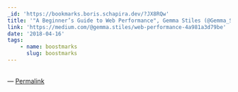 ```yaml
---
_id: 'https://bookmarks.boris.schapira.dev/?JX8RQw'
title: '"A Beginner’s Guide to Web Performance", Gemma Stiles (@Gemma_Stiles)'
link: 'https://medium.com/@gemma.stiles/web-performance-4a981a3d79be'
date: '2018-04-16'
tags:
    - name: boostmarks
      slug: boostmarks
---
```


<br>&#8212;
<a href="https://bookmarks.boris.schapira.dev/?JX8RQw" title="Permalink">Permalink</a>
